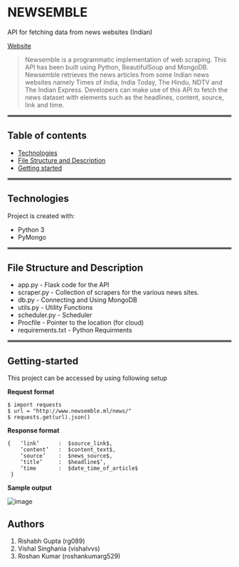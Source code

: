 # NEWSEMBLE
API for fetching data from news websites (Indian)

[Website](http://www.newsemble.ml/news/)

> Newsemble is a programmatic implementation of web scraping. This API has been built using Python, BeautifulSoup and MongoDB. 
  Newsemble retrieves the news articles from some Indian news websites namely Times of India, India Today, The Hindu, NDTV and The Indian Express. 
  Developers can make use of this API to fetch the news dataset with elements such as the headlines, content, source, link and time.  
  
  
<hr style="border:2px solid gray"> </hr>

## Table of contents
* [Technologies](#technologies)
* [File Structure and Description](#file-structure-and-description)
* [Getting started](#getting-started)


<hr style="border:2px solid gray"> </hr>
	
## Technologies
Project is created with:
* Python 3
* PyMongo

<hr style="border:2px solid gray"> </hr>

## File Structure and Description

* app.py - Flask code for the API
* scraper.py  - Collection of scrapers for the various news sites.
* db.py - Connecting and Using MongoDB
* utils.py - Utility Functions
* scheduler.py - Scheduler 
* Procfile - Pointer to the location (for cloud)
* requirements.txt - Python Requirments 


<hr style="border:2px solid gray"> </hr>

## Getting-started
This project can be accessed by using following setup

**Request format**
```
$ import requests
$ url = "http://www.newsemble.ml/news/"
$ requests.get(url).json()

```

**Response format**
```
{   ‘link’      :  $source_link$,
    ‘content’   :  $content_text$,    
    ‘source’    :  $news_source$,
    ‘title’     :  $headline$’, 
    ‘time       :  $date_time_of_article$  
 }
```
**Sample output**

![image](https://user-images.githubusercontent.com/52444089/125032819-1f5b3580-e0ac-11eb-9662-efa79dc0e099.png)

## Authors
1. Rishabh Gupta (rg089)
2. Vishal Singhania (vishalvvs)
3. Roshan Kumar (roshankumarg529)
